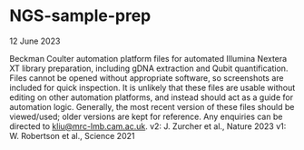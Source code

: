 # NGS-sample-prep
12 June 2023

Beckman Coulter automation platform files for automated Illumina Nextera XT library preparation, including gDNA extraction and Qubit quantification. Files cannot be opened without appropriate software, so screenshots are included for quick inspection. It is unlikely that these files are usable without editing on other automation platforms, and instead should act as a guide for automation logic. 
Generally, the most recent version of these files should be viewed/used; older versions are kept for reference. Any enquiries can be directed to kliu@mrc-lmb.cam.ac.uk. 
v2: J. Zurcher et al., Nature 2023
v1: W. Robertson et al., Science 2021
